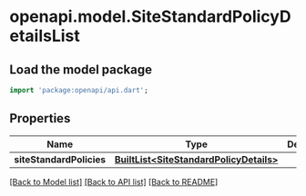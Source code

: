# openapi.model.SiteStandardPolicyDetailsList

## Load the model package
```dart
import 'package:openapi/api.dart';
```

## Properties
Name | Type | Description | Notes
------------ | ------------- | ------------- | -------------
**siteStandardPolicies** | [**BuiltList&lt;SiteStandardPolicyDetails&gt;**](SiteStandardPolicyDetails.md) |  | [optional] 

[[Back to Model list]](../README.md#documentation-for-models) [[Back to API list]](../README.md#documentation-for-api-endpoints) [[Back to README]](../README.md)


